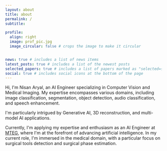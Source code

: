 ```yaml
---
layout: about
title: about
permalink: /
subtitle: 

profile:
  align: right
  image: prof_pic.jpg
  image_circular: false # crops the image to make it circular


news: true # includes a list of news items
latest_posts: true # includes a list of the newest posts
selected_papers: true # includes a list of papers marked as "selected={true}"
social: true # includes social icons at the bottom of the page
---
```

Hi, I'm Nisan Aryal, an AI Engineer specializing in Computer Vision and Medical Imaging. My expertise encompasses various domains, including image classification, segmentation, object detection, audio classification, and speech enhancement. 

I'm particularly intrigued by Generative AI, 3D reconstruction, and multi-model AI applications. 


Currently, I'm applying my expertise and enthusiasm as an AI Engineer at [MTEG](http://mteg.co.kr/en/), where I'm at the forefront of advancing artificial intelligence. In my current role, I'm immersed in the medical domain, with a particular focus on surgical tools detection and surgical phase estimation. 